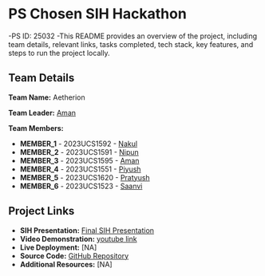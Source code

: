 # PS Chosen SIH Hackathon
-PS ID: 25032
-This README provides an overview of the project, including team details, relevant links, tasks completed, tech stack, key features, and steps to run the project locally.

## Team Details

**Team Name:** Aetherion

**Team Leader:** [Aman](https://github.com/amanpandey2587)

**Team Members:**

- **MEMBER_1** - 2023UCS1592 - [Nakul](https://github.com/Nakul102)
- **MEMBER_2** - 2023UCS1591 - [Nipun](https://github.com/Nipun-Yv)
- **MEMBER_3** - 2023UCS1595 - [Aman](https://github.com/amanpandey2587)
- **MEMBER_4** - 2023UCS1551 - [Piyush](https://github.com/YSH-005)
- **MEMBER_5** - 2023UCS1620 - [Pratyush](https://github.com/PratyushChaudhary)
- **MEMBER_6** - 2023UCS1523 - [Saanvi](https://github.com/Sy-anony)

## Project Links

- **SIH Presentation:** [Final SIH Presentation](https://docs.google.com/presentation/d/18u79_0KHKilIN36uDSMZE1zIbbRaR312VHuYhvv0yeY/edit?usp=sharing)
- **Video Demonstration:** [youtube link](https://youtu.be/uXzFk-swRdA)
- **Live Deployment:** [NA]
- **Source Code:** [GitHub Repository](https://github.com/Nipun-Yv/sih-2025)
- **Additional Resources:** [NA]

